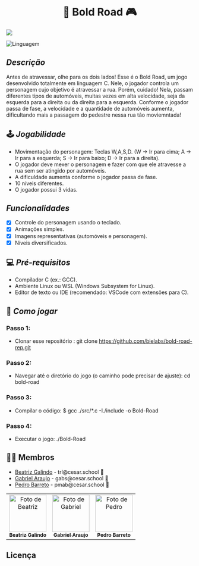 <h1 align="center">  🚗 Bold Road 🎮 </h1>

<img src="/BOLD-ROAD/Capa_BOLD-ROAD.jpeg">

![Linguagem](https://img.shields.io/badge/linguagem-C-blue)

## *Descrição*
Antes de atravessar, olhe para os dois lados! Esse é o Bold Road, um jogo desenvolvido totalmente em linguagem C. Nele, o jogador controla um personagem cujo objetivo é atravessar a rua. Porém, cuidado! Nela, passam diferentes tipos de automóveis, muitas vezes em alta velocidade, seja da esquerda para a direita ou da direita para a esquerda. Conforme o jogador passa de fase, a velocidade e a quantidade de automóveis aumenta, dificultando mais a passagem do pedestre nessa rua tão moviemntada!

## 🕹️ *Jogabilidade*

- Movimentação do personagem: Teclas W,A,S,D. (W -> Ir para cima; A -> Ir para a esquerda; S -> Ir para baixo; D -> Ir para a direita).
- O jogador deve mexer o personagem e fazer com que ele atravesse a rua sem ser atingido por automóveis.
- A dificuldade aumenta conforme o jogador passa de fase.
- 10 níveis diferentes.
- O jogador possui 3 vidas.

##  *Funcionalidades* 
- [x] Controle do personagem usando o teclado.
- [x] Animações simples.
- [x] Imagens representativas (automóveis e personagem).
- [x] Níveis diversificados.

## 💻 *Pré-requisitos*
- Compilador C (ex.: GCC).
- Ambiente Linux ou WSL (Windows Subsystem for Linux).
- Editor de texto ou IDE (recomendado: VSCode com extensões para C).

## 🏁 *Como jogar*
### Passo 1:
- Clonar esse repositório : git clone https://github.com/bielabs/bold-road-rep.git
### Passo 2:
- Navegar até o diretório do jogo (o caminho pode precisar de ajuste): cd bold-road
### Passo 3:
- Compilar o código: $ gcc ./src/*.c -I./include -o Bold-Road
### Passo 4:
- Executar o jogo: ./Bold-Road


## 👩‍💻 Membros

<ul>
  <li>
    <a href="https://github.com/biagalindoo">Beatriz Galindo</a> -
    trl@cesar.school 📩
  </li>
  <li>
    <a href="https://github.com/bielabs">Gabriel Araujo</a> -
    gabs@cesar.school 📩
  </li>
  <li>
    <a href="https://github.com/pedromb2005">Pedro Barreto</a> -
    pmab@cesar.school 📩
  </li>
</ul>

<table>
  <tr>
    <td align="center">
      <a href="https://github.com/biagalindoo">
        <img src="https://avatars3.githubusercontent.com/biagalindoo" width="100px;" alt="Foto de Beatriz"/><br>
        <sub>
          <b>Beatriz Galindo</b>
        </sub>
      </a>
    </td>
    <td align="center">
      <a href="https://github.com/bielabs">
        <img src="https://avatars.githubusercontent.com/bielabs" width="100px;" alt="Foto de Gabriel"/><br>
        <sub>
          <b>Gabriel Araujo</b>
        </sub>
      </a>
    </td>
    <td align="center">
      <a href="https://github.com/pedromb2005">
        <img src="https://avatars.githubusercontent.com/pedromb2005" width="100px;" alt="Foto de Pedro"/><br>
        <sub>
          <b>Pedro Barreto</b>
        </sub>
      </a>
    </td>
  </tr>
</table>

## Licença

